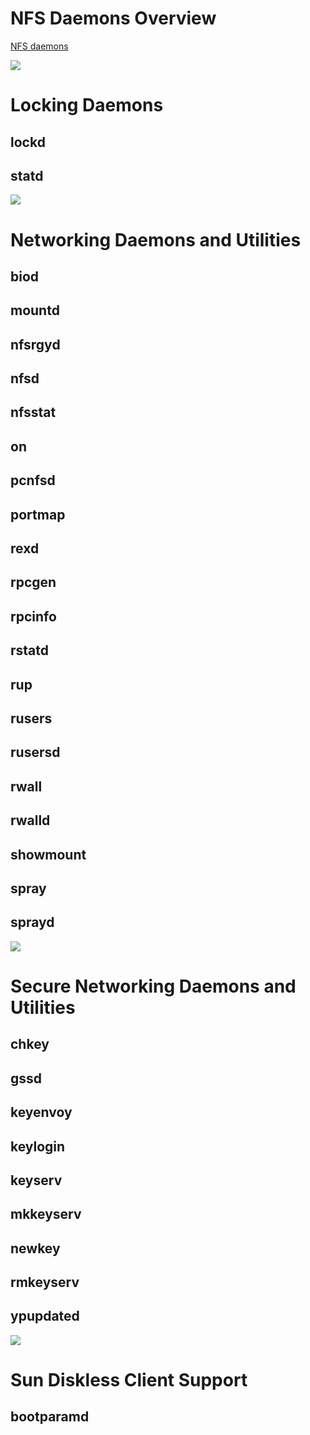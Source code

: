 # NFS Daemons Overview

[NFS daemons](https://www.ibm.com/docs/en/aix/7.2?topic=system-nfs-daemons)

![](https://github.com/JonmarCorpuz/SecondBrain/blob/main/Assets/Whitespace.png)

# Locking Daemons

## lockd

## statd

![](https://github.com/JonmarCorpuz/SecondBrain/blob/main/Assets/Whitespace.png)

# Networking Daemons and Utilities

## biod

## mountd

## nfsrgyd

## nfsd

## nfsstat

## on

## pcnfsd

## portmap

## rexd

## rpcgen

## rpcinfo

## rstatd

## rup

## rusers

## rusersd

## rwall

## rwalld

## showmount

## spray

## sprayd

![](https://github.com/JonmarCorpuz/SecondBrain/blob/main/Assets/Whitespace.png)

# Secure Networking Daemons and Utilities

## chkey

## gssd

## keyenvoy

## keylogin

## keyserv

## mkkeyserv

## newkey

## rmkeyserv

## ypupdated

![](https://github.com/JonmarCorpuz/SecondBrain/blob/main/Assets/Whitespace.png)

# Sun Diskless Client Support

## bootparamd
